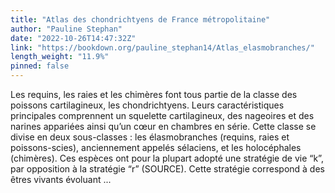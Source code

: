 ```yaml
---
title: "Atlas des chondrichtyens de France métropolitaine"
author: "Pauline Stephan"
date: "2022-10-26T14:47:32Z"
link: "https://bookdown.org/pauline_stephan14/Atlas_elasmobranches/"
length_weight: "11.9%"
pinned: false
---
```


Les requins, les raies et les chimères font tous partie de la classe des poissons cartilagineux, les chondrichtyens. Leurs caractéristiques principales comprennent un squelette cartilagineux, des nageoires et des narines appariées ainsi qu’un cœur en chambres en série. Cette classe se divise en deux sous-classes : les élasmobranches (requins, raies et poissons-scies), anciennement appelés sélaciens, et les holocéphales (chimères). Ces espèces ont pour la plupart adopté une stratégie de vie “k”, par opposition à la stratégie “r” (SOURCE). Cette stratégie correspond à des êtres vivants évoluant  ...
